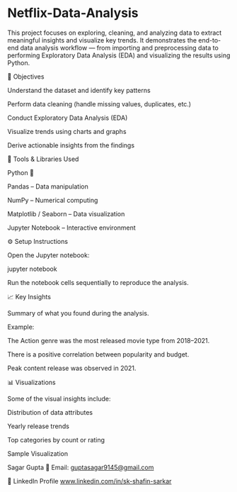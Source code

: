 # Netflix-Data-Analysis
This project focuses on exploring, cleaning, and analyzing data to extract meaningful insights and visualize key trends. It demonstrates the end-to-end data analysis workflow — from importing and preprocessing data to performing Exploratory Data Analysis (EDA) and visualizing the results using Python.

🧠 Objectives

Understand the dataset and identify key patterns

Perform data cleaning (handle missing values, duplicates, etc.)

Conduct Exploratory Data Analysis (EDA)

Visualize trends using charts and graphs

Derive actionable insights from the findings

🧰 Tools & Libraries Used

Python 🐍

Pandas – Data manipulation

NumPy – Numerical computing

Matplotlib / Seaborn – Data visualization

Jupyter Notebook – Interactive environment

⚙️ Setup Instructions

Open the Jupyter notebook:

jupyter notebook

Run the notebook cells sequentially to reproduce the analysis.

📈 Key Insights

Summary of what you found during the analysis.

Example:

The Action genre was the most released movie type from 2018–2021.

There is a positive correlation between popularity and budget.

Peak content release was observed in 2021.

📊 Visualizations

Some of the visual insights include:

Distribution of data attributes

Yearly release trends

Top categories by count or rating

Sample Visualization

Sagar Gupta 📧 Email: guptasagar9145@gmail.com

💼 LinkedIn Profile www.linkedin.com/in/sk-shafin-sarkar
